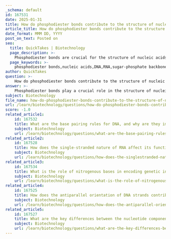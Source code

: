 ```yaml
---
_schema: default
id: 167531
date: 2025-01-31
title: How do phosphodiester bonds contribute to the structure of nucleic acid strands?
article_title: How do phosphodiester bonds contribute to the structure of nucleic acid strands?
date_format: MMM DD, YYYY
post_on_text: Posted on
seo:
  title: QuickTakes | Biotechnology
  page_description: >-
    Phosphodiester bonds are crucial for the structure of nucleic acids, linking nucleotides to form a stable sugar-phosphate backbone essential for genetic information storage and molecular functions.
  page_keywords: >-
    phosphodiester bonds,nucleic acids,DNA,RNA,sugar-phosphate backbone,structure,stability,directionality,nucleotide sequence,genetic information
author: QuickTakes
question: >-
    How do phosphodiester bonds contribute to the structure of nucleic acid strands?
answer: >-
    Phosphodiester bonds play a crucial role in the structure of nucleic acid strands, such as DNA and RNA. These covalent bonds link individual nucleotides together, forming a continuous sugar-phosphate backbone that is essential for the stability and integrity of the nucleic acid structure.\n\n### Formation of Phosphodiester Bonds\nPhosphodiester bonds are formed through a dehydration reaction, where a water molecule is released. Specifically, the bond forms between the phosphate group attached to the 5' carbon of one nucleotide and the hydroxyl group on the 3' carbon of the sugar of another nucleotide. This can be summarized in the following reaction:\n\n$$\n\text{Nucleotide}_1 + \text{Nucleotide}_2 \rightarrow \text{Nucleotide}_1-\text{P}-\text{O}-\text{Nucleotide}_2 + \text{H}_2\text{O}\n$$\n\n### Structure and Directionality\nThe formation of these bonds results in a sugar-phosphate backbone, with the nitrogenous bases extending from this backbone. The orientation of the phosphodiester bonds gives nucleic acids a specific directionality, with a free phosphate group at the 5' end and a free hydroxyl group at the 3' end. This 5' to 3' directionality is critical for processes such as DNA replication and transcription.\n\n### Importance of Phosphodiester Bonds\n1. **Structural Integrity**: The covalent nature of phosphodiester bonds provides stability to the nucleic acid structure, making it resistant to degradation.\n2. **Genetic Information Storage**: The sequence of nucleotides linked by phosphodiester bonds encodes genetic information, which is essential for the synthesis of proteins and regulation of cellular activities.\n3. **Antiparallel Orientation**: In double-stranded DNA, the two strands run in opposite directions (antiparallel), which is facilitated by the orientation of the phosphodiester bonds.\n\nIn summary, phosphodiester bonds are fundamental to the structure of nucleic acids, providing a stable backbone that supports the encoding and transmission of genetic information.
subject: Biotechnology
file_name: how-do-phosphodiester-bonds-contribute-to-the-structure-of-nucleic-acid-strands.md
url: /learn/biotechnology/questions/how-do-phosphodiester-bonds-contribute-to-the-structure-of-nucleic-acid-strands
score: -1.0
related_article1:
    id: 167532
    title: What are the base pairing rules for DNA, and why are they important for its structure?
    subject: Biotechnology
    url: /learn/biotechnology/questions/what-are-the-base-pairing-rules-for-dna-and-why-are-they-important-for-its-structure
related_article2:
    id: 167528
    title: How does the single-stranded nature of RNA affect its function compared to DNA?
    subject: Biotechnology
    url: /learn/biotechnology/questions/how-does-the-singlestranded-nature-of-rna-affect-its-function-compared-to-dna
related_article3:
    id: 167534
    title: What is the role of nitrogenous bases in encoding genetic information?
    subject: Biotechnology
    url: /learn/biotechnology/questions/what-is-the-role-of-nitrogenous-bases-in-encoding-genetic-information
related_article4:
    id: 167525
    title: How does the antiparallel orientation of DNA strands contribute to its function?
    subject: Biotechnology
    url: /learn/biotechnology/questions/how-does-the-antiparallel-orientation-of-dna-strands-contribute-to-its-function
related_article5:
    id: 167527
    title: What are the key differences between the nucleotide components of RNA and DNA?
    subject: Biotechnology
    url: /learn/biotechnology/questions/what-are-the-key-differences-between-the-nucleotide-components-of-rna-and-dna
---
```


&nbsp;